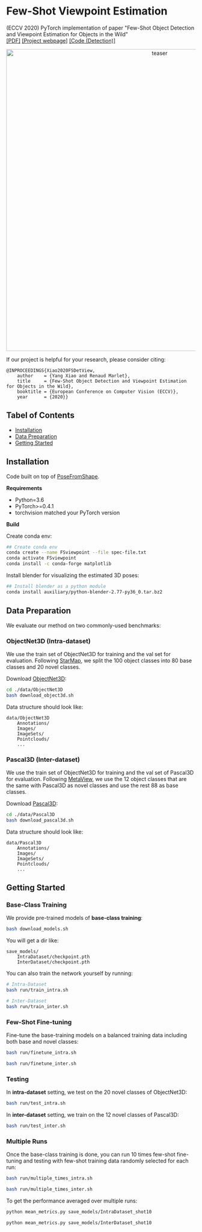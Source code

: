 # Few-Shot Viewpoint Estimation

(ECCV 2020) PyTorch implementation of paper "Few-Shot Object Detection and Viewpoint Estimation for Objects in the Wild"\
[\[PDF\]](https://arxiv.org/abs/2007.12107) [\[Project webpage\]](http://imagine.enpc.fr/~xiaoy/FSDetView/) [\[Code (Detection)\]](https://github.com/YoungXIAO13/FewShotDetection)

<p align="center">
<img src="https://github.com/YoungXIAO13/FewShotViewpoint/blob/master/img/PipelineView.png" width="800px" alt="teaser">
</p>

If our project is helpful for your research, please consider citing:
```
@INPROCEEDINGS{Xiao2020FSDetView,
    author    = {Yang Xiao and Renaud Marlet},
    title     = {Few-Shot Object Detection and Viewpoint Estimation for Objects in the Wild},
    booktitle = {European Conference on Computer Vision (ECCV)},
    year      = {2020}}
```

## Tabel of Contents
* [Installation](https://github.com/YoungXIAO13/FewShotViewpoint#installation)
* [Data Preparation](https://github.com/YoungXIAO13/FewShotViewpoint#data-preparation)
* [Getting Started](https://github.com/YoungXIAO13/FewShotViewpoint#getting-started)


## Installation

Code built on top of [PoseFromShape](https://github.com/YoungXIAO13/PoseFromShape).
 
**Requirements**

* Python=3.6
* PyTorch>=0.4.1
* torchvision matched your PyTorch version

**Build**

Create conda env:
```sh
## Create conda env
conda create --name FSviewpoint --file spec-file.txt
conda activate FSviewpoint
conda install -c conda-forge matplotlib
```

Install blender for visualizing the estimated 3D poses:
```sh
## Install blender as a python module
conda install auxiliary/python-blender-2.77-py36_0.tar.bz2
```


## Data Preparation

We evaluate our method on two commonly-used benchmarks:

### ObjectNet3D (Intra-dataset)

We use the train set of ObjectNet3D for training and the val set for evaluation. 
Following [StarMap](https://github.com/xingyizhou/StarMap), we split the 100 object classes into 80 base classes and 20 novel classes. 

Download [ObjectNet3D](https://cvgl.stanford.edu/projects/objectnet3d/):
```sh
cd ./data/ObjectNet3D
bash download_object3d.sh
```

Data structure should look like:
```
data/ObjectNet3D
    Annotations/
    Images/
    ImageSets/
    Pointclouds/
    ...
```

### Pascal3D (Inter-dataset)

We use the train set of ObjectNet3D for training and the val set of Pascal3D for evaluation.
Following [MetaView](https://arxiv.org/abs/1905.04957), we use the 12 object classes that are the same with Pascal3D as novel classes and use the rest 88 as base classes.  

Download [Pascal3D](https://cvgl.stanford.edu/projects/pascal3d.html):
```sh
cd ./data/Pascal3D
bash download_pascal3d.sh
```

Data structure should look like:
```
data/Pascal3D
    Annotations/
    Images/
    ImageSets/
    Pointclouds/
    ...
```

## Getting Started

### Base-Class Training

We provide pre-trained models of **base-class training**:
```bash
bash download_models.sh
```
You will get a dir like:
```
save_models/
    IntraDataset/checkpoint.pth
    InterDataset/checkpoint.pth
```

You can also train the network yourself by running:
```bash
# Intra-Dataset
bash run/train_intra.sh

# Inter-Dataset
bash run/train_inter.sh
```

### Few-Shot Fine-tuning

Fine-tune the base-training models on a balanced training data including both base and novel classes:
```bash
bash run/finetune_intra.sh

bash run/finetune_inter.sh
```


### Testing

In **intra-dataset** setting, we test on the 20 novel classes of ObjectNet3D:
```bash
bash run/test_intra.sh
```

In **inter-dataset** setting, we train on the 12 novel classes of Pascal3D:
```bash
bash run/test_inter.sh
```

### Multiple Runs

Once the base-class training is done, you can run 10 times few-shot fine-tuning and testing with few-shot training data randomly selected for each run:
```bash
bash run/multiple_times_intra.sh

bash run/multiple_times_inter.sh
``` 

To get the performance averaged over multiple runs:
```bash
python mean_metrics.py save_models/IntraDataset_shot10

python mean_metrics.py save_models/InterDataset_shot10
``` 